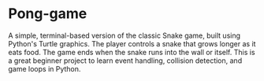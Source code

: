 # Pong-game
A simple, terminal-based version of the classic Snake game, built using Python's Turtle graphics. The player controls a snake that grows longer as it eats food. The game ends when the snake runs into the wall or itself. This is a great beginner project to learn event handling, collision detection, and game loops in Python.
